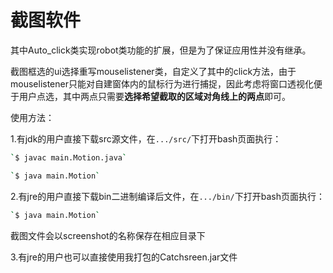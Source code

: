 # 截图软件

<!--环境要求：java18.0.2.1-->

其中Auto_click类实现robot类功能的扩展，但是为了保证应用性并没有继承。

截图框选的ui选择重写mouselistener类，自定义了其中的click方法，由于mouselistener只能对自建窗体内的鼠标行为进行捕捉，因此考虑将窗口透视化便于用户点选，其中两点只需要**选择希望截取的区域对角线上的两点**即可。

<!--注意透明蒙版并不会在截图中出现，多屏用户在希望截图的屏幕下打开bash即可-->

使用方法：

1.有jdk的用户直接下载src源文件，在`.../src/`下打开bash页面执行：

```bash
`$ javac main.Motion.java`

`$ java main.Motion`
```



2.有jre的用户直接下载bin二进制编译后文件，在`.../bin/`下打开bash页面执行：

```bash
`$ java main.Motion`
```

截图文件会以screenshot的名称保存在相应目录下

3.有jre的用户也可以直接使用我打包的Catchsreen.jar文件
